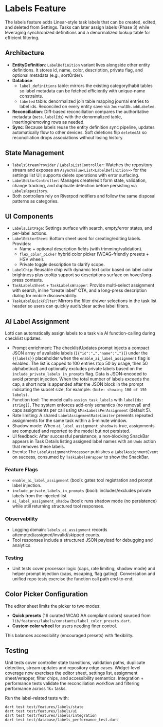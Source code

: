 # Labels Feature

The labels feature adds Linear-style task labels that can be created, edited, and deleted from
Settings. Tasks can later assign labels (Phase 3) while leveraging synchronized definitions and a
denormalized lookup table for efficient filtering.

## Architecture

- **EntityDefinition**: `LabelDefinition` variant lives alongside other entity definitions. It
  stores id, name, color, description, private flag, and optional metadata (e.g., sortOrder).
- **Database**:
  - `label_definitions` table: mirrors the existing category/habit tables so label metadata can be
    fetched efficiently with unique-name constraints.
  - `labeled` table: denormalized join table mapping journal entries to label ids. Reconciled on
    every entity save via `JournalDb.addLabeled`.
- **Reconciliation**: Diff-based reconciliation compares the authoritative metadata (`meta.labelIds`)
  with the denormalized table, inserting/removing rows as needed.
- **Sync**: Because labels reuse the entity definition sync pipeline, updates automatically flow to
  other devices. Soft deletions flip `deletedAt` so reconciliation drops associations without losing
  history.

## State Management

- `labelsStreamProvider` / `LabelsListController`: Watches the repository stream and exposes an
  `AsyncValue<List<LabelDefinition>>` for the settings list UI; supports delete operations with error
  surfacing.
- `LabelEditorController`: Manages create/edit form state, validation, change tracking, and
  duplicate detection before persisting via `LabelsRepository`.
- Both controllers rely on Riverpod notifiers and follow the same disposal patterns as categories.

## UI Components

- `LabelsListPage`: Settings surface with search, empty/error states, and per-label actions.
- `LabelEditorSheet`: Bottom sheet used for creating/editing labels. Provides:
  - Name + optional description fields (with trimming/validation).
  - `flex_color_picker` hybrid color picker (WCAG-friendly presets + HSV wheel).
  - Private toggle description to clarify scope.
- `LabelChip`: Reusable chip with dynamic text color based on label color brightness plus tooltip
  support so descriptions surface on hover/long-press contexts.
- `TaskLabelsSheet` + `TaskLabelsWrapper`: Provide multi-select assignment with search, inline
  “create label” CTA, and a long-press description dialog for mobile discoverability.
- `TaskLabelQuickFilter`: Mirrors the filter drawer selections in the task list header so users can
  quickly audit/clear active label filters.

## AI Label Assignment

Lotti can automatically assign labels to a task via AI function-calling during checklist updates.

- Prompt enrichment: The checklistUpdates prompt injects a compact JSON array of available labels
  (`[{"id":"…","name":"…"}]`) under the `{{labels}}` placeholder when the
  `enable_ai_label_assignment` flag is enabled. The list is capped to 100 entries (top 50 by usage,
  then 50 alphabetical) and optionally excludes private labels based on the
  `include_private_labels_in_prompts` flag. Data is JSON-encoded to avoid prompt injection.
  When the total number of labels exceeds the cap, a short note is appended after the JSON block in the
  prompt indicating the subset size, for example: `(Note: showing 100 of 150 labels)`.
- Function tool: The model calls `assign_task_labels` with `labelIds: string[]`. The system
  enforces add‑only semantics (no removal) and caps assignments per call using
  `kMaxLabelsPerAssignment` (default 5).
- Rate limiting: A shared `LabelAssignmentRateLimiter` prevents repeated assignments for the same
  task within a 5‑minute window.
- Shadow mode: When `ai_label_assignment_shadow` is true, assignments are computed and reported to
  the model but not persisted.
- UI feedback: After successful persistence, a non‑blocking SnackBar appears in Task Details listing
  assigned label names with an `Undo` action that removes these labels.
- Events: The `LabelAssignmentProcessor` publishes a `LabelAssignmentEvent` on success, consumed by
  `TaskLabelsWrapper` to show the SnackBar.

### Feature Flags

- `enable_ai_label_assignment` (bool): gates tool registration and prompt label injection.
- `include_private_labels_in_prompts` (bool): includes/excludes private labels from the injected list.
- `ai_label_assignment_shadow` (bool): runs shadow mode (no persistence) while still returning
  structured tool responses.

### Observability

- Logging domain: `labels_ai_assignment` records attempted/assigned/invalid/skipped counts.
- Tool responses include a structured JSON payload for debugging and analytics.

### Testing

- Unit tests cover processor logic (caps, rate limiting, shadow mode) and helper
  prompt injection (caps, escaping, flag gating). Conversation and unified repo tests exercise the
  function call path end‑to‑end.

## Color Picker Configuration

The editor sheet limits the picker to two modes:

- **Quick presets** (16 curated WCAG AA compliant colors) sourced from
  `lib/features/labels/constants/label_color_presets.dart`.
- **Custom color wheel** for users needing finer control.

This balances accessibility (encouraged presets) with flexibility.

## Testing

Unit tests cover controller state transitions, validation paths, duplicate detection, stream updates
and repository edge cases. Widget-level coverage now exercises the editor sheet, settings list,
assignment sheet/wrapper, filter chips, and accessibility semantics. Integration + performance
tests validate the reconciliation workflow and filtering performance across 1k+ tasks.

Run the label-related tests with:

```
dart test test/features/labels/state
dart test test/features/labels/ui
dart test test/features/labels/integration
dart test test/database/labels_performance_test.dart
```
